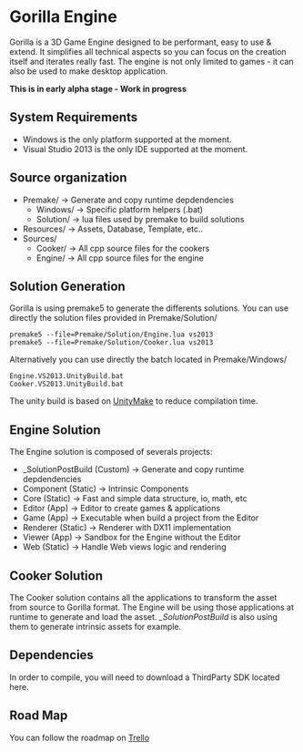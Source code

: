 # Gorilla Engine
Gorilla is a 3D Game Engine designed to be performant, easy to use & extend. It simplifies all technical aspects so you can focus on the creation itself and iterates really fast. The engine is not only limited to games - it can also be used to make desktop application.

**This is in early alpha stage - Work in progress**

## System Requirements
- Windows is the only platform supported at the moment.
- Visual Studio 2013 is the only IDE supported at the moment.

## Source organization
* Premake/        -> Generate and copy runtime depdendencies
  * Windows/      -> Specific platform helpers (.bat)
  * Solution/     -> lua files used by premake to build solutions
* Resources/      -> Assets, Database, Template, etc..
* Sources/
  * Cooker/       -> All cpp source files for the cookers
  * Engine/       -> All cpp source files for the engine

## Solution Generation
Gorilla is using premake5 to generate the differents solutions. You can use directly the solution files provided in Premake/Solution/
```
premake5 --file=Premake/Solution/Engine.lua vs2013
premake5 --file=Premake/Solution/Cooker.lua vs2013
```
Alternatively you can use directly the batch located in Premake/Windows/
```
Engine.VS2013.UnityBuild.bat
Cooker.VS2013.UnityBuild.bat
```
The unity build is based on [UnityMake](https://github.com/YoannLaala/UnityMake) to reduce compilation time.

## Engine Solution
The Engine solution is composed of severals projects:
* _SolutionPostBuild (Custom)   -> Generate and copy runtime depdendencies
* Component (Static)            -> Intrinsic Components
* Core (Static)                 -> Fast and simple data structure, io, math, etc
* Editor (App)                  -> Editor to create games & applications
* Game (App)                    -> Executable when build a project from the Editor
* Renderer (Static)             -> Renderer with DX11 implementation
* Viewer (App)                  -> Sandbox for the Engine without the Editor
* Web (Static)                  -> Handle Web views logic and rendering

## Cooker Solution
The Cooker solution contains all the applications to transform the asset from source to Gorilla format. The Engine will be using those applications at runtime to generate and load the asset. *_SolutionPostBuild* is also using them to generate intrinsic assets for example.

## Dependencies
In order to compile, you will need to download a ThirdParty SDK located here.

## Road Map
You can follow the roadmap on [Trello](https://trello.com/b/hlFdhJCv/gorilla-engine)
